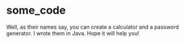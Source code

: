 # some_code
Well, as their names say, you can create a calculator and a password generator.
I wrote them in Java.
Hope it will help you!
